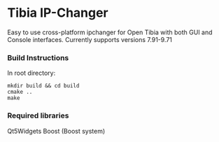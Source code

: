 # Tibia IP-Changer

Easy to use cross-platform ipchanger for Open Tibia with both GUI and Console interfaces. Currently supports versions 7.91-9.71

### Build Instructions
In root directory:
```
mkdir build && cd build
cmake ..
make
```

### Required libraries
Qt5Widgets
Boost (Boost system)
